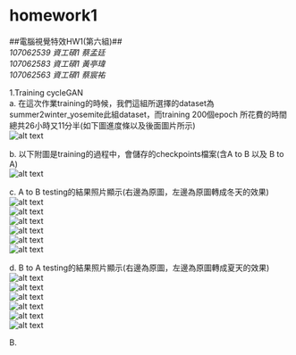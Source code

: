 # homework1

##電腦視覺特效HW1(第六組)##  
*107062539 資工碩1 蔡孟廷*  
*107062583 資工碩1 黃亭瑋*  
*107062563 資工碩1 蔡宸祐*  

1.Training cycleGAN  
  a. 在這次作業training的時候，我們這組所選擇的dataset為summer2winter_yosemite此組dataset，而training 200個epoch 所花費的時間總共26小時又11分半(如下圖進度條以及後面圖片所示)  
  ![alt text](picture/train/process.png)  
    
  b. 以下附圖是training的過程中，會儲存的checkpoints檔案(含A to B 以及 B to A)  
  ![alt text](picture/train/result.png)  
    
  c. A to B testing的結果照片顯示(右邊為原圖，左邊為原圖轉成冬天的效果)  
  ![alt text](picture/test/a2b/a2b1.png)  
  ![alt text](picture/test/a2b/a2b2.png)  
  ![alt text](picture/test/a2b/a2b3.png)  
  ![alt text](picture/test/a2b/a2b4.png)  
  ![alt text](picture/test/a2b/a2b5.png)  
  ![alt text](picture/test/a2b/a2b6.png)  
    
  d. B to A testing的結果照片顯示(右邊為原圖，左邊為原圖轉成夏天的效果)  
  ![alt text](picture/test/b2a/b2a1.png)  
  ![alt text](picture/test/b2a/b2a2.png)  
  ![alt text](picture/test/b2a/b2a3.png)  
  ![alt text](picture/test/b2a/b2a4.png)  
  ![alt text](picture/test/b2a/b2a5.png)  
  ![alt text](picture/test/b2a/b2a6.png)  
    
B.

